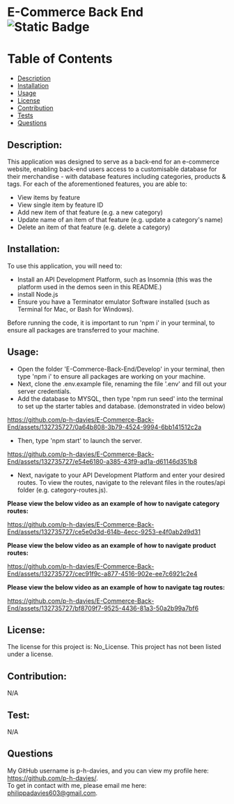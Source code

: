 # E-Commerce Back End ![Static Badge](https://img.shields.io/badge/License:-No_License-green:badgeContent)

# Table of Contents
- [Description](#description)
- [Installation](#installation)
- [Usage](#usage)
- [License](#license)
- [Contribution](#contribution)
- [Tests](#test)
- [Questions](#questions)

## Description:
This application was designed to serve as a back-end for an e-commerce website, enabling back-end users access to a customisable database for their merchandise - with database features including categories, products & tags.
For each of the aforementioned features, you are able to:
- View items by feature
- View single item by feature ID
- Add new item of that feature (e.g. a new category)
- Update name of an item of that feature (e.g. update a category's name)
- Delete an item of that feature (e.g. delete a category)

## Installation:
To use this application, you will need to:
- Install an API Development Platform, such as Insomnia (this was the platform used in the demos seen in this README.)
- install Node.js
- Ensure you have a Terminator emulator Software installed (such as Terminal for Mac, or Bash for Windows). 

Before running the code, it is important to run 'npm i' in your terminal, to ensure all packages are transferred to your machine.

## Usage:
- Open the folder 'E-Commerce-Back-End/Develop' in your terminal, then type 'npm i' to ensure all packages are working on your machine.
- Next, clone the .env.example file, renaming the file '.env' and fill out your server credentials.
- Add the database to MYSQL, then type 'npm run seed' into the terminal to set up the starter tables and database. (demonstrated in video below)

https://github.com/p-h-davies/E-Commerce-Back-End/assets/132735727/0a64b808-3b79-4524-9994-6bb141512c2a


- Then, type 'npm start' to launch the server.
  

https://github.com/p-h-davies/E-Commerce-Back-End/assets/132735727/e54e6180-a385-43f9-ad1a-d61146d351b8


- Next, navigate to your API Development Platform and enter your desired routes. To view the routes, navigate to the relevant files in the routes/api folder (e.g. category-routes.js).

**Please view the below video as an example of how to navigate category routes:**


https://github.com/p-h-davies/E-Commerce-Back-End/assets/132735727/ce5e0d3d-614b-4ecc-9253-e4f0ab2d9d31


**Please view the below video as an example of how to navigate product routes:**


https://github.com/p-h-davies/E-Commerce-Back-End/assets/132735727/cec91f9c-a877-4516-902e-ee7c6921c2e4



**Please view the below video as an example of how to navigate tag routes:**


https://github.com/p-h-davies/E-Commerce-Back-End/assets/132735727/bf8709f7-9525-4436-81a3-50a2b99a7bf6


## License:
The license for this project is: No_License.
This project has not been listed under a license.

## Contribution:
N/A

## Test:
N/A

## Questions
My GitHub username is p-h-davies, and you can view my profile here: https://github.com/p-h-davies/.
<br>
To get in contact with me, please email me here: philippadavies603@gmail.com.

